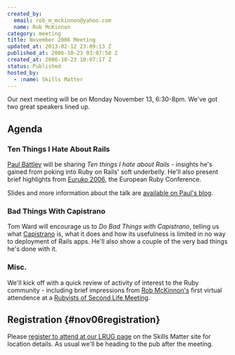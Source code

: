 ```yaml
--- 
created_by: 
  email: rob_m_mckinnon@yahoo.com
  name: Rob McKinnon
category: meeting
title: November 2006 Meeting
updated_at: 2013-02-12 23:09:13 Z
published_at: 2006-10-23 03:07:58 Z
created_at: 2006-10-23 10:07:17 Z
status: Published
hosted_by:
  - :name: Skills Matter
---
```


Our next meeting will be on Monday November 13, 6:30-8pm. We've got two great speakers lined up.

## Agenda

### Ten Things I Hate About Rails

[Paul Battley](http://po-ru.com/) will be sharing _Ten things I hate about Rails_ - insights he's gained from poking into Ruby on Rails' soft underbelly. He'll also present brief highlights from [Euruko 2006](http://euruko.com/), the European Ruby Conference.

Slides and more information about the talk are [available on Paul's blog](http://po-ru.com/diary/ten-things-i-hate-about-rails/).

### Bad Things With Capistrano

Tom Ward will encourage us to _Do Bad Things with Capistrano_, telling us what [Capistrano](http://manuals.rubyonrails.com/read/book/17) is, what it does and how its usefulness is limited in no way to deployment of Rails apps.  He'll also show a couple of the very bad things he's done with it.

### Misc.

We'll kick off with a quick review of activity of interest to the Ruby community - including brief impressions from [Rob McKinnon's](http://blog.theyworkforyou.co.nz/) first virtual attendence at a [Rubyists of Second Life Meeting](http://secondlife.com/events/event.php?id=311956&date=1161219600).

## Registration {#nov06registration}

Please [register to attend at our LRUG page](http://skillsmatter.com/london-ruby-ug) on the Skills Matter site for location details. As usual we'll be heading to the pub after the meeting.
